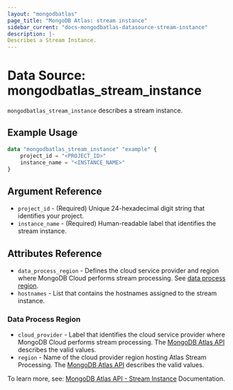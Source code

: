 ```yaml
---
layout: "mongodbatlas"
page_title: "MongoDB Atlas: stream instance"
sidebar_current: "docs-mongodbatlas-datasource-stream-instance"
description: |-
Describes a Stream Instance.
---
```


# Data Source: mongodbatlas_stream_instance

`mongodbatlas_stream_instance` describes a stream instance.

## Example Usage

```terraform
data "mongodbatlas_stream_instance" "example" {
    project_id = "<PROJECT_ID>"
    instance_name = "<INSTANCE_NAME>"
}
```

## Argument Reference

* `project_id` - (Required) Unique 24-hexadecimal digit string that identifies your project.
* `instance_name` - (Required) Human-readable label that identifies the stream instance.

## Attributes Reference

* `data_process_region` - Defines the cloud service provider and region where MongoDB Cloud performs stream processing. See [data process region](#data-process-region).
* `hostnames` - List that contains the hostnames assigned to the stream instance.


### Data Process Region

* `cloud_provider` - Label that identifies the cloud service provider where MongoDB Cloud performs stream processing. The [MongoDB Atlas API](https://www.mongodb.com/docs/atlas/reference/api-resources-spec/#tag/Streams/operation/createStreamInstance) describes the valid values.
* `region` - Name of the cloud provider region hosting Atlas Stream Processing. The [MongoDB Atlas API](https://www.mongodb.com/docs/atlas/reference/api-resources-spec/#tag/Streams/operation/createStreamInstance) describes the valid values.

To learn more, see: [MongoDB Atlas API - Stream Instance](https://www.mongodb.com/docs/atlas/reference/api-resources-spec/#tag/Streams/operation/createStreamInstance) Documentation.
